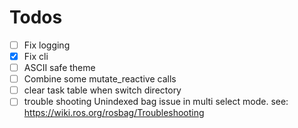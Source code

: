 # Todos

- [ ] Fix logging
- [X] Fix cli
- [ ] ASCII safe theme
- [ ] Combine some mutate_reactive calls
- [ ] clear task table when switch directory
- [ ] trouble shooting Unindexed bag issue in multi select mode. see: https://wiki.ros.org/rosbag/Troubleshooting